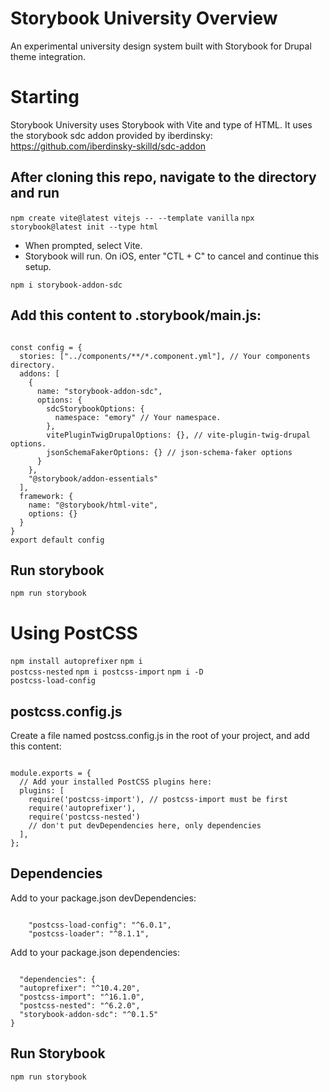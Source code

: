 # Storybook University Overview

An experimental university design system built with Storybook for Drupal theme integration.

# Starting

Storybook University uses Storybook with Vite and type of HTML. It uses the storybook sdc addon provided by iberdinsky: https://github.com/iberdinsky-skilld/sdc-addon

## After cloning this repo, navigate to the directory and run
<code>npm create vite@latest vitejs -- --template vanilla</code>
<code>npx storybook@latest init --type html</code>

- When prompted, select Vite.
- Storybook will run. On iOS, enter "CTL + C" to cancel and continue this setup.

<code>npm i storybook-addon-sdc</code>

## Add this content to .storybook/main.js:

<code>
const config = {
  stories: ["../components/**/*.component.yml"], // Your components directory.
  addons: [
    {
      name: "storybook-addon-sdc",
      options: {
        sdcStorybookOptions: {
          namespace: "emory" // Your namespace.
        },
        vitePluginTwigDrupalOptions: {}, // vite-plugin-twig-drupal options.
        jsonSchemaFakerOptions: {} // json-schema-faker options
      }
    },
    "@storybook/addon-essentials"
  ],
  framework: {
    name: "@storybook/html-vite",
    options: {}
  }
}
export default config
</code>

## Run storybook

<code>npm run storybook</code>


# Using PostCSS

<code>npm install autoprefixer</code>
<code>npm i postcss-nested</code>
<code>npm i postcss-import</code>
<code>npm i -D postcss-load-config</code>

## postcss.config.js
Create a file named postcss.config.js in the root of your project, and add this content:

<code>
module.exports = {
  // Add your installed PostCSS plugins here:
  plugins: [
    require('postcss-import'), // postcss-import must be first
    require('autoprefixer'),
    require('postcss-nested')
    // don't put devDependencies here, only dependencies
  ],
};
</code>

## Dependencies
Add to your package.json devDependencies:

<code>
    "postcss-load-config": "^6.0.1",
    "postcss-loader": "^8.1.1",
</code>

Add to your package.json dependencies:

<code>
  "dependencies": {
  "autoprefixer": "^10.4.20",
  "postcss-import": "^16.1.0",
  "postcss-nested": "^6.2.0",
  "storybook-addon-sdc": "^0.1.5"
}
</code>

## Run Storybook

<code>npm run storybook</code>
